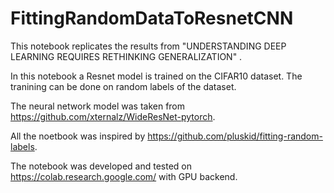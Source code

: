 # FittingRandomDataToResnetCNN

This notebook replicates the results from "UNDERSTANDING DEEP LEARNING REQUIRES RETHINKING GENERALIZATION" .

In this notebook a Resnet model is trained on the CIFAR10 dataset. The tranining can be done on random labels of the dataset.

The neural network model was taken from https://github.com/xternalz/WideResNet-pytorch.

All the noetbook was inspired by https://github.com/pluskid/fitting-random-labels.

The notebook was developed and tested on https://colab.research.google.com/ with GPU backend.
